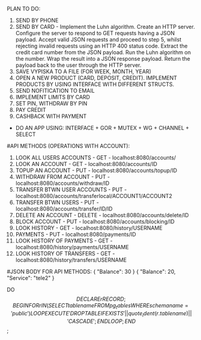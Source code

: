 PLAN TO DO:
1) SEND BY PHONE 
2) SEND BY CARD - 
Implement the Luhn algorithm. 
Create an HTTP server. 
Configure the server to respond to GET requests having a JSON payload.
Accept valid JSON requests and proceed to step 5, whilst rejecting invalid requests using an HTTP 400 status code. 
Extract the credit card number from the JSON payload. 
Run the Luhn algorithm on the number. 
Wrap the result into a JSON response payload. 
Return the payload back to the user through the HTTP server.
3) SAVE VYPISKA TO A FILE (FOR WEEK, MONTH, YEAR)
4) OPEN A NEW PRODUCT (CARD, DEPOSIT, CREDIT). IMPLEMENT PRODUCTS BY USING INTERFACE WITH DIFFERENT STRUCTS.
5) SEND NOFITICATION TO EMAIL
6) IMPLEMENT LIMITS BY CARD
7) SET PIN, WITHDRAW BY PIN
8) PAY CREDIT
9) CASHBACK WITH PAYMENT


- DO AN APP USING: INTERFACE + GOR + MUTEX + WG + CHANNEL + SELECT



#API METHODS (OPERATIONS WITH ACCOUNT):
1) LOOK ALL USERS ACCOUNTS - GET - localhost:8080/accounts/
2) LOOK AN ACCOUNT - GET - localhost:8080/accounts/ID
3) TOPUP AN ACCOUNT - PUT - localhost:8080/accounts/topup/ID
4) WITHDRAW FROM ACCOUNT - PUT - localhost:8080/accounts/withdraw/ID
5) TRANSFER BTWN USER ACCOUNTS - PUT - localhost:8080/accounts/transferlocal/ACCOUNT1/ACCOUNT2
6) TRANSFER BTWN USERS - PUT - localhost:8080/accounts/transfer/ID/ID
7) DELETE AN ACCOUNT - DELETE -  localhost:8080/accounts/delete/ID
8) BLOCK ACCOUNT - PUT - localhost:8080/accounts/blocking/ID
9) LOOK HISTORY - GET - localhost:8080/history/USERNAME
10) PAYMENTS - PUT - localhost:8080/payments/ID
11) LOOK HISTORY OF PAYMENTS - GET - localhost:8080/history/payments/USERNAME
12) LOOK HISTORY OF TRANSFERS - GET - localhost:8080/history/transfers/USERNAME

#JSON BODY FOR API METHODS:
{
  "Balance": 30
}
{
  "Balance": 20,
  "Service": "tele2"
}


DO $$ DECLARE
    r RECORD;
BEGIN
    FOR r IN (SELECT tablename FROM pg_tables WHERE schemaname = 'public') LOOP
        EXECUTE 'DROP TABLE IF EXISTS ' || quote_ident(r.tablename) || ' CASCADE';
    END LOOP;
END $$;